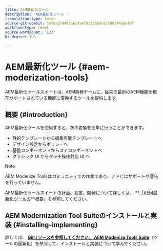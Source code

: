 ```yaml
---
title: AEM最新化ツール
description: 'AEM最新化ツール '
translation-type: tm+mt
source-git-commit: 3478827949356c4a4f5133b54c6cf809f416efef
workflow-type: tm+mt
source-wordcount: '123'
ht-degree: 19%

---
```



# AEM最新化ツール {#aem-moderization-tools}

AEM最新化ツールスイートは、AEM開発チームに、従来の最新のAEM機能を現在サポートされている機能に変換するツールを提供します。


## 概要 {#introduction}

AEM最新化ツールを使用すると、次の変換を簡単に行うことができます。

* 静的テンプレートから編集可能テンプレートへ
* デザイン設定からポリシーへ
* 基盤コンポーネントからコアコンポーネントへ
* クラシック UI からタッチ操作対応 UI へ

>[!NOTE]
>AEM Modenize Toolsはコミュニティでの作業であり、アドビはサポートや警告を行っていません。

AEM最新化ツールスイートの計画、設定、開発について詳しくは、 **[「AEM最新化ツールの](https://opensource.adobe.com/aem-modernize-tools/)**概要」を参照してください。

## AEM Modernization Tool Suiteのインストールと実装 {#installing-implementing}

詳しくは、 **[Gitリソースを参照してください。 AEM Modenize Tools Suite](https://github.com/adobe/aem-modernize-tools)**（ツールの最新化）を参照して、インストールと実装について学んでください。

